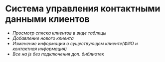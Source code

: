 # Система управления контактными данными клиентов

- _Просмотр списка клиентов в виде таблицы_
- _Добавление нового клиента_
- _Изменение информации о существующем клиенте(ФИО и контактная информация)_
- _Все на js без подключения доп. библиотек_

